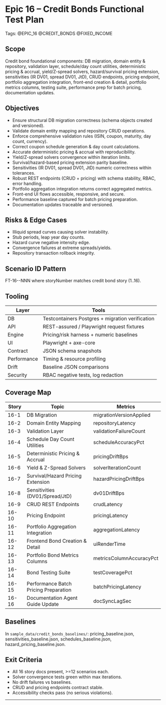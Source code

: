 # Epic 16 – Credit Bonds Functional Test Plan

Tags: @EPIC_16 @CREDIT_BONDS @FIXED_INCOME

## Scope
Credit bond foundational components: DB migration, domain entity & repository, validation layer, schedule/day count utilities, deterministic pricing & accrual, yield/Z-spread solvers, hazard/survival pricing extension, sensitivities (IR DV01, spread DV01, JtD), CRUD endpoints, pricing endpoint, portfolio aggregation integration, front-end creation & detail, portfolio metrics columns, testing suite, performance prep for batch pricing, documentation updates.

## Objectives
- Ensure structural DB migration correctness (schema objects created and versioned).
- Validate domain entity mapping and repository CRUD operations.
- Enforce comprehensive validation rules (ISIN, coupon, maturity, day count, currency).
- Correct coupon schedule generation & day count calculations.
- Accurate deterministic pricing & accrual with reproducibility.
- Yield/Z-spread solvers convergence within iteration limits.
- Survival/hazard-based pricing extension parity baseline.
- Sensitivities (IR DV01, spread DV01, JtD) numeric correctness within tolerances.
- Robust REST endpoints (CRUD + pricing) with schema stability, RBAC, error handling.
- Portfolio aggregation integration returns correct aggregated metrics.
- Front-end UI flows accessible, responsive, and secure.
- Performance baseline captured for batch pricing preparation.
- Documentation updates traceable and versioned.

## Risks & Edge Cases
- Illiquid spread curves causing solver instability.
- Stub periods, leap year day counts.
- Hazard curve negative intensity edge.
- Convergence failures at extreme spreads/yields.
- Repository transaction rollback integrity.

## Scenario ID Pattern
FT-16-<storyNumber>-NNN where storyNumber matches credit bond story (1..16).

## Tooling
| Layer | Tools |
|-------|-------|
| DB | Testcontainers Postgres + migration verification |
| API | REST-assured / Playwright request fixtures |
| Engine | Pricing/risk harness + numeric baselines |
| UI | Playwright + axe-core |
| Contract | JSON schema snapshots |
| Performance | Timing & resource profiling |
| Drift | Baseline JSON comparisons |
| Security | RBAC negative tests, log redaction |

## Coverage Map
| Story | Topic | Metrics |
|-------|-------|---------|
| 16-1 | DB Migration | migrationVersionApplied |
| 16-2 | Domain Entity Mapping | repositoryLatency |
| 16-3 | Validation Layer | validationFailureCount |
| 16-4 | Schedule Day Count Utilities | scheduleAccuracyPct |
| 16-5 | Deterministic Pricing & Accrual | pricingDriftBps |
| 16-6 | Yield & Z-Spread Solvers | solverIterationCount |
| 16-7 | Survival/Hazard Pricing Extension | hazardPricingDriftBps |
| 16-8 | Sensitivities (DV01/Spread/JtD) | dv01DriftBps |
| 16-9 | CRUD REST Endpoints | crudLatency |
| 16-10 | Pricing Endpoint | pricingLatency |
| 16-11 | Portfolio Aggregation Integration | aggregationLatency |
| 16-12 | Frontend Bond Creation & Detail | uiRenderTime |
| 16-13 | Portfolio Bond Metrics Columns | metricsColumnAccuracyPct |
| 16-14 | Bond Testing Suite | testCoveragePct |
| 16-15 | Performance Batch Pricing Preparation | batchPricingLatency |
| 16-16 | Documentation Agent Guide Update | docSyncLagSec |

## Baselines
In `sample_data/credit_bonds_baselines/`: pricing_baseline.json, sensitivities_baseline.json, schedules_baseline.json, hazard_pricing_baseline.json.

## Exit Criteria
- All 16 story docs present, >=12 scenarios each.
- Solver convergence tests green within max iterations.
- No drift failures vs baselines.
- CRUD and pricing endpoints contract stable.
- Accessibility checks pass (no serious violations).

---
